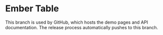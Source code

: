 # Ember Table

This branch is used by GitHub, which hosts the demo pages and API
documentation. The release process automatically pushes to this branch.
